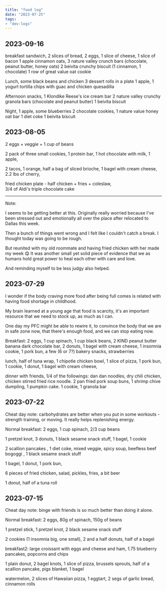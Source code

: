 ```yaml
---
title: "food log"
date: "2023-07-25"
tags:
- "dev-logs"
---
```


## 2023-09-16

breakfast sandwich, 2 slices of bread, 2 eggs, 1 slice of cheese, 1 slice of bacon
1 apple cinnamon oats, 3 nature valley crunch bars (chocolate, peanut butter, honey oats)
2 beivita crunchy biscuit (1 cinnamon, 1 chocolate)
1 row of great value oat cookie

Lunch, 
some black beans and chicken
3 dessert rolls in a plate
1 apple, 1 yogurt
tortilla chips with guac and chicken quesadilla

Afternoon snacks,
1 Klondike Reese's ice cream bar
2 nature valley crunchy granola bars (chocolate and peanut butter)
1 beivita biscuit

Night,
1 apple, some blueberries
2 chocolate cookies, 1 nature value honey oat bar
1 diet coke
1 beivita biscuit

## 2023-08-05

2 eggs + veggie  + 1 cup of beans

2 pack of three small cookies,
1 protein bar,
1 hot chocolate with milk,
1 apple,

2 tacos,
1 orange,
half a bag of sliced brioche,
1 bagel with cream cheese,
2.2 lbs of cherry,

fried chicken plate - half chicken + fries + coleslaw,  
3/4 of Aldi's triple chocolate cake

---

Note:

I seems to be getting better at this.
Originally really worried because I've been stressed out and emotionally all over the place after relocated to Dallas this week.

Then a bunch of  things went wrong and I felt like I couldn't catch a break.
I thought today was going to be rough.

But reunited with my old roommate and having fried chicken with her made my week 😋
It was another small yet solid piece of evidence that we as humans hold great power to heal each other with care and love.

And reminding myself to be less judgy also helped.

## 2023-07-29

I wonder if the body craving more food after being full comes is related with having food shortage in childhood.

My brain learned at a young age that food is scarcity, it's an important resource that we need to stock up, as much as I can.

One day my PFC might be able to rewire it, to convince the body that we are in safe zone now, that there's enough food, and we can stop eating now.

Breakfast: 2 eggs, 1 cup spinach, 1 cup black beans,
2 KIND peanut butter banana dark chocolate bar,
2 donuts, 1 bagel with cream cheese,
1 insomnia cookie, 1 pork bun,
a few (6 or 7?) bakery snacks,
strawberries

lunch,
half of tuna wrap,
1 chipotle chicken bowl,
1 slice of pizza, 1 pork bun, 1 cookie,
1 donut, 1 bagel with cream cheese,

dinner with friends,
1/4 of the followings:
dan dan noodles, dry chili chicken, chicken stirred fried rice noodle.
2 pan fried pork soup buns, 1 shrimp chive dumpling, 1 pumpkin cake.
1 cookie, 1 granola bar

## 2023-07-22

Cheat day note: carbohydrates are better when you put in some workouts - strength training, or moving.
It really helps replenishing energy.

Normal breakfast: 2 eggs, 1 cup spinach, 2/3 cup beans

1 pretzel knot, 
3 donuts, 
1 black sesame snack stuff, 
1 bagel, 
1 cookie

2 scallion pancakes  , 
1 diet coke, 
mixed veggie, 
spicy soup, 
beefless beef bogoggi , 
1 black sesame snack stuff

1 bagel, 
1 donut, 
1 pork bun, 

6 pieces of fried chicken, 
salad, pickles, 
fries, 
a bit beer

1 donut, 
half of a tuna roll

## 2023-07-15

Cheat day note: binge with friends is so much better than doing it alone.

Normal breakfast: 2 eggs, 80g of spinach, 150g of beans

1 pretzel stick, 
1 pretzel knot, 
2 black sesame snack stuff

2 cookies (1 insomnia big, one small), 
2 and a half donuts, 
half of a bagel

breakfast2: large croissant with eggs and cheese and ham, 
1.75 blueberry pancakes, 
popcorns and chips

1 plain donut, 
2 bagel knots, 
1 slice of pizza, 
brussels sprouts, 
half of a scallion pancake, 
pigs blanket, 
1 bagel

watermelon, 
2 slices of Hawaiian pizza, 
1 eggtart, 
2 segs of garlic bread, 
cinnamon rolls 
